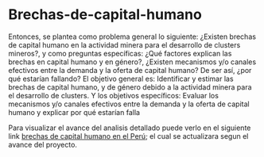 # Brechas-de-capital-humano
Entonces, se plantea como problema general lo siguiente: ¿Existen brechas de capital humano en la actividad minera para el desarrollo de clusters mineros?, y como preguntas específicas: ¿Qué factores explican las brechas en capital humano y en género?, ¿Existen mecanismos y/o canales efectivos entre la demanda y la oferta de capital humano? De ser así, ¿por qué estarían fallando? El objetivo general es: Identificar y estimar las brechas de capital humano, y de género debido a la actividad minera para el desarrollo de clusters. Y los objetivos específicos: Evaluar los mecanismos y/o canales efectivos entre la demanda y la oferta de capital humano y explicar por qué estarían falla


Para visualizar el avance del analisis detallado puede verlo en el siguiente link [brechas de capital humano en el Perú](http://rpubs.com/Meriland/brechas_capitalHumano); el cual se actualizara segun el avance del proyecto.
